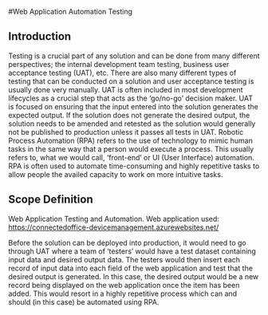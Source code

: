 #Web Application Automation Testing

## Introduction

Testing is a crucial part of any solution and can be done from many different perspectives; the 
internal development team testing, business user acceptance testing (UAT), etc. There are also 
many different types of testing that can be conducted on a solution and user acceptance testing 
is usually done very manually. UAT is often included in most development lifecycles as a crucial 
step that acts as the ‘go/no-go’ decision maker. UAT is focused on ensuring that the input entered 
into the solution generates the expected output. If the solution does not generate the desired 
output, the solution needs to be amended and retested as the solution would generally not be 
published to production unless it passes all tests in UAT. 
Robotic Process Automation (RPA) refers to the use of technology to mimic human tasks in the 
same way that a person would execute a process. This usually refers to, what we would call, 
‘front-end’ or UI (User Interface) automation. RPA is often used to automate time-consuming and 
highly repetitive tasks to allow people the availed capacity to work on more intuitive tasks.

## Scope Definition

Web Application Testing and Automation. 
Web application used: https://connectedoffice-devicemanagement.azurewebsites.net/

Before the solution can be deployed into production, it would need to go through UAT where a team of ‘testers’ would have 
a test dataset containing input data and desired output data. The testers would then insert each 
record of input data into each field of the web application and test that the desired output is 
generated. In this case, the desired output would be a new record being displayed on the web 
application once the item has been added. This would resort in a highly repetitive process which 
can and should (in this case) be automated using RPA.



